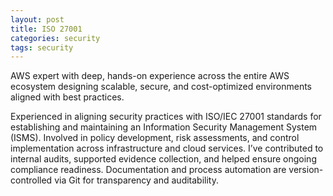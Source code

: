 ```yaml
---
layout: post
title: ISO 27001
categories: security
tags: security
---
```


AWS expert with deep, hands-on experience across the entire AWS ecosystem designing scalable, secure, and cost-optimized environments aligned with best practices.

<!--more-->

Experienced in aligning security practices with ISO/IEC 27001 standards for establishing and maintaining an Information Security Management System (ISMS). Involved in policy development, risk assessments, and control implementation across infrastructure and cloud services. I’ve contributed to internal audits, supported evidence collection, and helped ensure ongoing compliance readiness. Documentation and process automation are version-controlled via Git for transparency and auditability.
